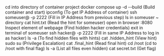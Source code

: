 cd <folder> into directory of container project
docker compose up -d --build (Build container and start)
ipconfig (To get IP Address of container)
ssh someuser@<ip address> -p 2222 (Fill in IP Address from previous step)
ls in someuser ~ directory
cat hint.txt (Read the hint for someuser)
open in browser <ip address>:8080
Inspect element of webpage (Find hidden hacker credentials)
exit in terminal of someuser
ssh hacker@<ip address> -p 2222 (Fill in same IP Address to log in as hacker)
ls -a (To find hidden files with hints)
cat .hidden_hint (View hint)
sudo su (Privilege Escalation)
cat .final_hint (Read final hint)
cd /root (cd to /root with final flag)
ls -a (List all files even hidden)
cat secret.txt (Get flag)
